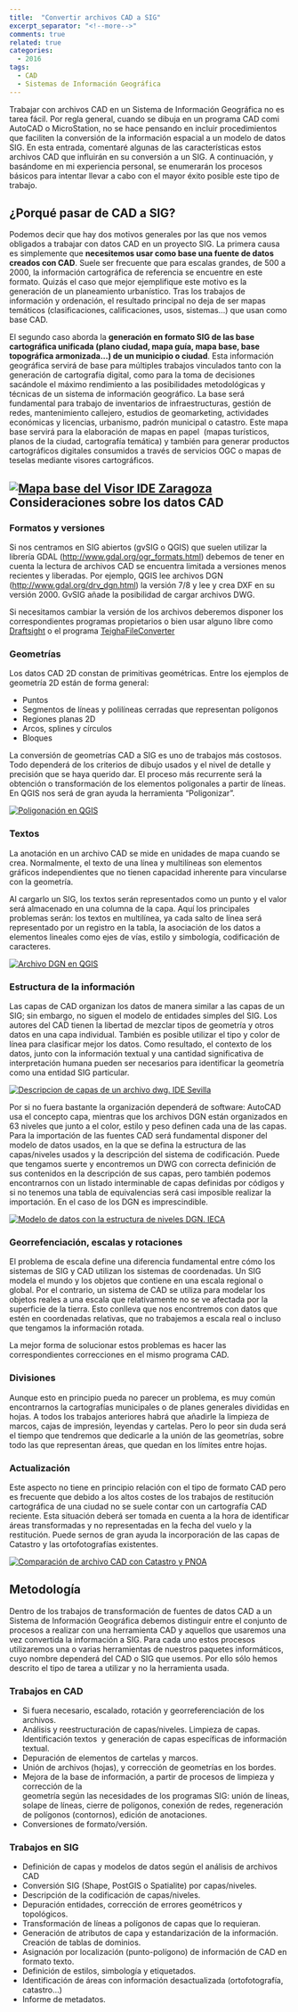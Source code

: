 ```yaml
---
title:  "Convertir archivos CAD a SIG"
excerpt_separator: "<!--more-->"
comments: true
related: true
categories: 
  - 2016
tags:
  - CAD
  - Sistemas de Información Geográfica
---
```


Trabajar con archivos CAD en un Sistema de Información Geográfica no es tarea fácil. Por regla general, cuando se dibuja en un programa CAD comi AutoCAD o MicroStation, no se hace pensando en incluir procedimientos que faciliten la conversión de la información espacial a un modelo de datos SIG. En esta entrada, comentaré algunas de las características estos archivos CAD que influirán en su conversión a un SIG. A continuación, y basándome en mi experiencia personal, se enumerarán los procesos básicos para intentar llevar a cabo con el mayor éxito posible este tipo de trabajo.

<!--more-->

## ¿Porqué pasar de CAD a SIG?

Podemos decir que hay dos motivos generales por las que nos vemos obligados a trabajar con datos CAD en un proyecto SIG. La primera causa es simplemente que **necesitemos usar como base una fuente de datos creados con CAD**. Suele ser frecuente que para escalas grandes, de 500 a 2000, la información cartográfica de referencia se encuentre en este formato. Quizás el caso que mejor ejemplifique este motivo es la generación de un planeamiento urbanístico. Tras los trabajos de información y ordenación, el resultado principal no deja de ser mapas temáticos (clasificaciones, calificaciones, usos, sistemas…) que usan como base CAD.

El segundo caso aborda la **generación en formato SIG de las base cartográfica unificada (plano ciudad, mapa guía, mapa base, base topográfica armonizada...) de un municipio o ciudad**. Esta información geográfica servirá de base para múltiples trabajos vinculados tanto con la generación de cartografía digital, como para la toma de decisiones sacándole el máximo rendimiento a las posibilidades metodológicas y técnicas de un sistema de información geográfico. La base será fundamental para trabajo de inventarios de infraestructuras, gestión de redes, mantenimiento callejero, estudios de geomarketing, actividades económicas y licencias, urbanismo, padrón municipal o catastro. Este mapa base servirá para la elaboración de mapas en papel  (mapas turísticos, planos de la ciudad, cartografía temática) y también para generar productos cartográficos digitales consumidos a través de servicios OGC o mapas de teselas mediante visores cartográficos.

## [![Mapa base del Visor IDE Zaragoza](https://c1.staticflickr.com/9/8491/28561488600_5528897c40_b.jpg)](https://www.flickr.com/photos/115384326@N07/28561488600/in/dateposted-public/ "virsorzaragoza")  Consideraciones sobre los datos CAD

### Formatos y versiones

Si nos centramos en SIG abiertos (gvSIG o QGIS) que suelen utilizar la librería GDAL (http://www.gdal.org/ogr_formats.html) debemos de tener en cuenta la lectura de archivos CAD se encuentra limitada a versiones menos recientes y liberadas. Por ejemplo, QGIS lee archivos DGN (http://www.gdal.org/drv_dgn.html) la versión 7/8 y lee y crea DXF en su versión 2000\. GvSIG añade la posibilidad de cargar archivos DWG.

Si necesitamos cambiar la versión de los archivos deberemos disponer los correspondientes programas propietarios o bien usar alguno libre como [Draftsight](http://www.3ds.com/es/productos-y-servicios/draftsight/) o el programa [TeighaFileConverter](https://www.opendesign.com/guestfiles/TeighaFileConverter)

### Geometrías

Los datos CAD 2D constan de primitivas geométricas. Entre los ejemplos de geometría 2D están de forma general:

*   Puntos
*   Segmentos de líneas y polilíneas cerradas que representan polígonos
*   Regiones planas 2D
*   Arcos, splines y círculos
*   Bloques

La conversión de geometrías CAD a SIG es uno de trabajos más costosos. Todo dependerá de los criterios de dibujo usados y el nivel de detalle y precisión que se haya querido dar. El proceso más recurrente será la obtención o transformación de los elementos poligonales a partir de líneas. En QGIS nos será de gran ayuda la herramienta “Poligonizar”.  

[![Poligonación en QGIS](https://c7.staticflickr.com/9/8124/28814587846_c1f298f5fa.jpg)](https://www.flickr.com/photos/115384326@N07/28814587846/in/dateposted-public/ "poligonacion") 

### Textos

La anotación en un archivo CAD se mide en unidades de mapa cuando se crea. Normalmente, el texto de una línea y multilíneas son elementos gráficos independientes que no tienen capacidad inherente para vincularse con la geometría.

Al cargarlo un SIG, los textos serán representados como un punto y el valor será almacenado en una columna de la capa. Aquí los principales problemas serán: los textos en multilínea, ya cada salto de línea será representado por un registro en la tabla, la asociación de los datos a elementos lineales como ejes de vías, estilo y simbología, codificación de caracteres.  

[![Archivo DGN en QGIS](https://c3.staticflickr.com/9/8632/28561489330_f2b2af8c41_b.jpg)](https://www.flickr.com/photos/115384326@N07/28561489330/in/dateposted-public/ "Archivo DGN en QGIS") 

### Estructura de la información

Las capas de CAD organizan los datos de manera similar a las capas de un SIG; sin embargo, no siguen el modelo de entidades simples del SIG. Los autores del CAD tienen la libertad de mezclar tipos de geometría y otros datos en una capa individual. También es posible utilizar el tipo y color de línea para clasificar mejor los datos. Como resultado, el contexto de los datos, junto con la información textual y una cantidad significativa de interpretación humana pueden ser necesarios para identificar la geometría como una entidad SIG particular.

[![Descripcion de capas de un archivo dwg. IDE Sevilla](https://c3.staticflickr.com/9/8292/28561670770_f3c6fa7815_b.jpg)](https://www.flickr.com/photos/115384326@N07/28561670770/in/dateposted-public/ "Descripcion de capas de un archivo dwg. IDE Sevilla")

Por si no fuera bastante la organización dependerá de software: AutoCAD usa el concepto capa, mientras que los archivos DGN están organizados en 63 niveles que junto a el color, estilo y peso definen cada una de las capas. Para la importación de las fuentes CAD será fundamental disponer del modelo de datos usados, en la que se defina la estructura de las capas/niveles usados y la descripción del sistema de codificación. Puede que tengamos suerte y encontremos un DWG con correcta definición de sus contenidos en la descripción de sus capas, pero también podemos encontrarnos con un listado interminable de capas definidas por códigos y si no tenemos una tabla de equivalencias será casi imposible realizar la importación. En el caso de los DGN es imprescindible.

[![Modelo de datos con la estructura de niveles DGN. IECA](https://c3.staticflickr.com/8/7651/28814722626_1741378a91_b.jpg)](https://www.flickr.com/photos/115384326@N07/28814722626/in/dateposted-public/ "Modelo de datos con la estructura de niveles DGN. IECA") 

### Georrefenciación, escalas y rotaciones

El problema de escala define una diferencia fundamental entre cómo los sistemas de SIG y CAD utilizan los sistemas de coordenadas. Un SIG modela el mundo y los objetos que contiene en una escala regional o global. Por el contrario, un sistema de CAD se utiliza para modelar los objetos reales a una escala que relativamente no se ve afectada por la superficie de la tierra. Esto conlleva que nos encontremos con datos que estén en coordenadas relativas, que no trabajemos a escala real o incluso que tengamos la información rotada.  

La mejor forma de solucionar estos problemas es hacer las correspondientes correcciones en el mismo programa CAD.

### Divisiones

Aunque esto en principio pueda no parecer un problema, es muy común encontrarnos la cartografías municipales o de planes generales divididas en hojas. A todos los trabajos anteriores habrá que añadirle la limpieza de marcos, cajas de impresión, leyendas y cartelas. Pero lo peor sin duda será el tiempo que tendremos que dedicarle a la unión de las geometrías, sobre todo las que representan áreas, que quedan en los límites entre hojas.

### Actualización

Este aspecto no tiene en principio relación con el tipo de formato CAD pero es frecuente que debido a los altos costes de los trabajos de restitución cartográfica de una ciudad no se suele contar con un cartografía CAD reciente. Esta situación deberá ser tomada en cuenta a la hora de identificar áreas transformadas y no representadas en la fecha del vuelo y la restitución. Puede sernos de gran ayuda la incorporación de las capas de Catastro y las ortofotografías existentes.

[![Comparación de archivo CAD con Catastro y PNOA](https://c6.staticflickr.com/9/8306/28231314053_d87c304074_b.jpg)](https://www.flickr.com/photos/115384326@N07/28231314053/in/dateposted-public/ "Comparación de archivo CAD con Catastro y PNOA") 

## Metodología

Dentro de los trabajos de transformación de fuentes de datos CAD a un Sistema de Información Geográfica debemos distinguir entre el conjunto de procesos a realizar con una herramienta CAD y aquellos que usaremos una vez convertida la información a SIG. Para cada uno estos procesos utilizaremos una o varias herramientas de nuestros paquetes informáticos, cuyo nombre dependerá del CAD o SIG que usemos. Por ello sólo hemos descrito el tipo de tarea a utilizar y no la herramienta usada.

### Trabajos en CAD

*   Si fuera necesario, escalado, rotación y georreferenciación de los archivos.
*   Análisis y reestructuración de capas/niveles. Limpieza de capas. Identificación textos  y generación de capas específicas de información textual.
*   Depuración de elementos de cartelas y marcos.
*   Unión de archivos (hojas), y corrección de geometrías en los bordes.
*   Mejora de la base de información, a partir de procesos de limpieza y corrección de la  
    geometría según las necesidades de los programas SIG: unión de líneas, solape de líneas, cierre de polígonos, conexión de redes, regeneración de polígonos (contornos), edición de anotaciones.
*   Conversiones de formato/versión.

### Trabajos en SIG

*   Definición de capas y modelos de datos según el análisis de archivos CAD
*   Conversión SIG (Shape, PostGIS o Spatialite) por capas/niveles.
*   Descripción de la codificación de capas/niveles.
*   Depuración entidades, corrección de errores geométricos y topológicos.
*   Transformación de líneas a polígonos de capas que lo requieran.
*   Generación de atributos de capa y estandarización de la información. Creación de tablas de dominios.
*   Asignación por localización (punto-polígono) de información de CAD en formato texto.
*   Definición de estilos, simbología y etiquetados.
*   Identificación de áreas con información desactualizada (ortofotografía, catastro...)
*   Informe de metadatos.
        
